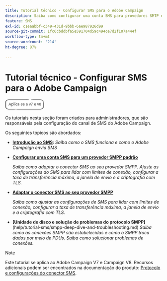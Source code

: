 ```yaml
---
title: Tutorial técnico - Configurar SMS para o Adobe Campaign
description: Saiba como configurar uma conta SMS para provedores SMTP e como analisar e solucionar problemas de configuração.
feature: SMS
exl-id: c1eaabbf-c349-431d-9bbb-6ae987926d99
source-git-commit: 1fc6cbddbfa5e591704d59c494ce7d2f107a444f
workflow-type: tm+mt
source-wordcount: '214'
ht-degree: 87%

---
```


# Tutorial técnico - Configurar SMS para o Adobe Campaign

![Se aplica a: V7 e V8](../assets/V7-V8-stamp.png)

Os tutoriais nesta seção foram criados para administradores, que são responsáveis pela configuração do canal de SMS do Adobe Campaign.

Os seguintes tópicos são abordados:

* **[Introdução ao SMS](/help/tutorial-sms/introduction-to-sms.md)**:
   *Saiba como o SMS funciona e como o Adobe Campaign envia SMS*

* **[Configurar uma conta SMS para um provedor SMPP padrão](/help/tutorial-sms/set-up-account-for-standard-smpp-provider.md)**

   *Saiba como adaptar o conector SMS ao seu provedor SMPP. Ajuste as configurações do SMS para lidar com limites de conexão, configurar a taxa de transferência máxima, a janela de envio e a criptografia com TLS.*

* **[Adaptar o conector SMS ao seu provedor SMPP](/help/tutorial-sms/adapt-sms-connector-to-smpp-provider.md)**

   *Saiba como ajustar as configurações de SMS para lidar com limites de conexão, configurar a taxa de transferência máxima, a janela de envio e a criptografia com TLS.*

* **[Unidade de disco e solução de problemas do protocolo SMPP]**(help/tutorial-sms/smpp-deep-dive-and-troubleshooting.md)
   *Saiba como as conexões SMPP são estabelecidas e como o SMPP troca dados por meio de PDUs. Saiba como solucionar problemas de conexões.*

>[!NOTE]
>
>Este tutorial se aplica ao Adobe Campaign V7 e Campaign V8. Recursos adicionais podem ser encontrados na documentação do produto: [Protocolo e configurações do conector SMS](https://experienceleague.adobe.com/docs/campaign-classic/using/sending-messages/sending-messages-on-mobiles/sms-protocol.html?lang=pt-BR#sending-messages).
